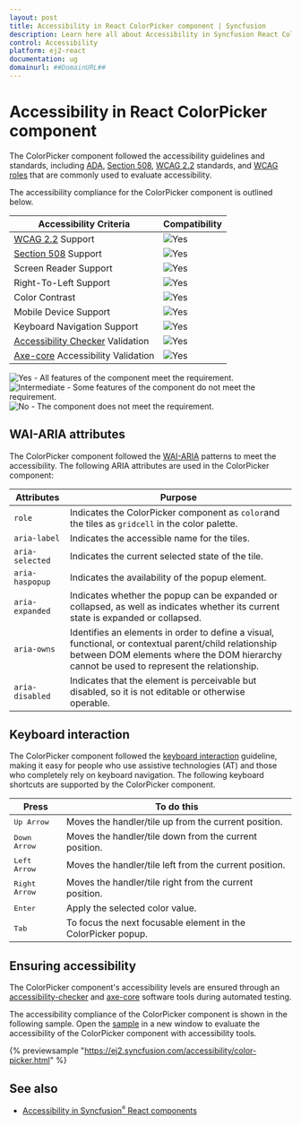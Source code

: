 ```yaml
---
layout: post
title: Accessibility in React ColorPicker component | Syncfusion
description: Learn here all about Accessibility in Syncfusion React ColorPicker component of Syncfusion Essential JS 2 and more.
control: Accessibility 
platform: ej2-react
documentation: ug
domainurl: ##DomainURL##
---
```


# Accessibility in React ColorPicker component

The ColorPicker component followed the accessibility guidelines and standards, including [ADA](https://www.ada.gov/), [Section 508](https://www.section508.gov/), [WCAG 2.2](https://www.w3.org/TR/WCAG22/) standards, and [WCAG roles](https://www.w3.org/TR/wai-aria/#roles) that are commonly used to evaluate accessibility.

The accessibility compliance for the ColorPicker component is outlined below.

| Accessibility Criteria | Compatibility |
| -- | -- |
| [WCAG 2.2](https://www.w3.org/TR/WCAG22/) Support | <img src="https://cdn.syncfusion.com/content/images/documentation/full.png" alt="Yes"> |
| [Section 508](https://www.section508.gov/) Support | <img src="https://cdn.syncfusion.com/content/images/documentation/full.png" alt="Yes"> |
| Screen Reader Support | <img src="https://cdn.syncfusion.com/content/images/documentation/full.png" alt="Yes"> |
| Right-To-Left Support | <img src="https://cdn.syncfusion.com/content/images/documentation/full.png" alt="Yes"> |
| Color Contrast | <img src="https://cdn.syncfusion.com/content/images/documentation/full.png" alt="Yes"> |
| Mobile Device Support | <img src="https://cdn.syncfusion.com/content/images/documentation/full.png" alt="Yes"> |
| Keyboard Navigation Support | <img src="https://cdn.syncfusion.com/content/images/documentation/full.png" alt="Yes"> |
| [Accessibility Checker](https://www.npmjs.com/package/accessibility-checker) Validation | <img src="https://cdn.syncfusion.com/content/images/documentation/full.png" alt="Yes"> |
| [Axe-core](https://www.npmjs.com/package/axe-core) Accessibility Validation | <img src="https://cdn.syncfusion.com/content/images/documentation/full.png" alt="Yes"> |

<style>
    .post .post-content img {
        display: inline-block;
        margin: 0.5em 0;
    }
</style>
<div><img src="https://cdn.syncfusion.com/content/images/documentation/full.png" alt="Yes"> - All features of the component meet the requirement.</div>

<div><img src="https://cdn.syncfusion.com/content/images/documentation/partial.png" alt="Intermediate"> - Some features of the component do not meet the requirement.</div>

<div><img src="https://cdn.syncfusion.com/content/images/documentation/not-supported.png" alt="No"> - The component does not meet the requirement.</div>

## WAI-ARIA attributes

The ColorPicker component followed the [WAI-ARIA](https://www.w3.org/WAI/ARIA/apg/patterns/alert/) patterns to meet the accessibility. The following ARIA attributes are used in the ColorPicker component:

| Attributes | Purpose |
| --- | --- |
| `role` | Indicates the ColorPicker component as `color`and the tiles as `gridcell` in the color palette. |
| `aria-label` | Indicates the accessible name for the tiles. |
| `aria-selected` | Indicates the current selected state of the tile. |
| `aria-haspopup` | Indicates the availability of the popup element. |
| `aria-expanded` | Indicates whether the popup can be expanded or collapsed, as well as indicates whether its current state is expanded or collapsed. |
| `aria-owns` | Identifies an elements in order to define a visual, functional, or contextual parent/child relationship between DOM elements where the DOM hierarchy cannot be used to represent the relationship. |
| `aria-disabled` | Indicates that the element is perceivable but disabled, so it is not editable or otherwise operable. |

## Keyboard interaction

The ColorPicker component followed the [keyboard interaction](https://www.w3.org/WAI/ARIA/apg/patterns/alert/#keyboardinteraction) guideline, making it easy for people who use assistive technologies (AT) and those who completely rely on keyboard navigation. The following keyboard shortcuts are supported by the ColorPicker component.

| **Press** | **To do this** |
| --- | --- |
| <kbd>Up Arrow</kbd> | Moves the handler/tile up from the current position. |
| <kbd>Down Arrow</kbd> | Moves the handler/tile down from the current position. |
| <kbd>Left Arrow</kbd> | Moves the handler/tile left from the current position. |
| <kbd>Right Arrow</kbd> | Moves the handler/tile right from the current position. |
| <kbd>Enter</kbd> | Apply the selected color value. |
| <kbd>Tab</kbd> | To focus the next focusable element in the ColorPicker popup. |

## Ensuring accessibility

The ColorPicker component's accessibility levels are ensured through an [accessibility-checker](https://www.npmjs.com/package/accessibility-checker) and [axe-core](https://www.npmjs.com/package/axe-core) software tools during automated testing.

The accessibility compliance of the ColorPicker component is shown in the following sample. Open the [sample](https://ej2.syncfusion.com/accessibility/color-picker.html) in a new window to evaluate the accessibility of the ColorPicker component with accessibility tools.

{% previewsample "https://ej2.syncfusion.com/accessibility/color-picker.html" %}

## See also

* [Accessibility in Syncfusion<sup style="font-size:70%">&reg;</sup> React components](../common/accessibility)
